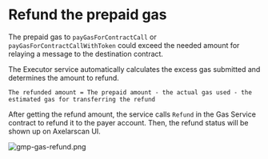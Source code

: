 # Refund the prepaid gas

The prepaid gas to `payGasForContractCall` or `payGasForContractCallWithToken` could exceed the needed amount for relaying a message to the destination contract.

The Executor service automatically calculates the excess gas submitted and determines the amount to refund.
```
The refunded amount = The prepaid amount - the actual gas used - the estimated gas for transferring the refund
```
After getting the refund amount, the service calls `Refund` in the Gas Service contract to refund it to the payer account. Then, the refund status will be shown up on Axelarscan UI.

![gmp-gas-refund.png](/images/gmp-gas-refund.png)